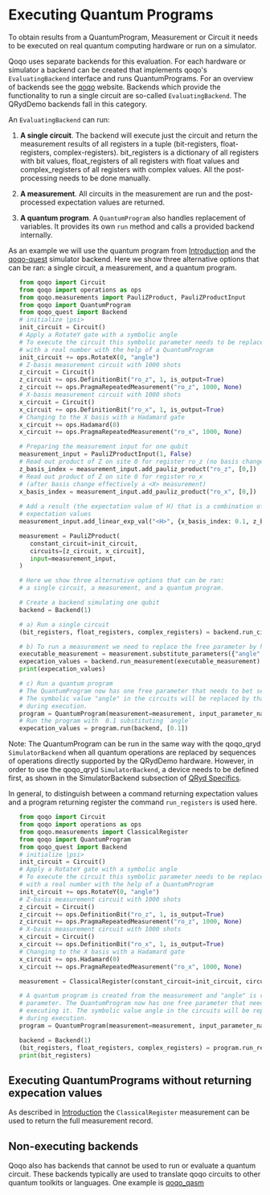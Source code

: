 Executing Quantum Programs
==========================

To obtain results from a QuantumProgram, Measurement or Circuit it needs to be executed on real quantum computing hardware or run on a simulator.

Qoqo uses separate backends for this evaluation. For each hardware or simulator a backend can be created that implements qoqo's ``EvaluatingBackend`` interface and runs QuantumPrograms. For an overview of backends see the [qoqo](https://github.com/HQSquantumsimulations/qoqo) website. Backends which provide the functionality to run a single circuit are so-called ``EvaluatingBackend``. The QRydDemo backends fall in this category.

An ``EvaluatingBackend`` can run:

1. **A single circuit**. The backend will execute just the circuit and return the measurement results of all registers in a tuple (bit-registers, float-registers, complex-registers). bit_registers is a dictionary of all registers with bit values, float_registers of all registers with float values and complex_registers of all registers with complex values. All the post-processing needs to be done manually.

2. **A measurement**. All circuits in the measurement are run and the post-processed expectation values are returned.

3. **A quantum program**. A ``QuantumProgram`` also handles replacement of variables. It provides its own ``run`` method and calls a provided backend internally.

As an example we will use the quantum program from [Introduction](introduction.md) and the [qoqo-quest](https://github.com/HQSquantumsimulations/qoqo-quest) simulator backend. Here we show three alternative options that can be ran: a single circuit, a measurement, and a quantum program.

```python
   from qoqo import Circuit
   from qoqo import operations as ops
   from qoqo.measurements import PauliZProduct, PauliZProductInput
   from qoqo import QuantumProgram
   from qoqo_quest import Backend
   # initialize |psi>
   init_circuit = Circuit()
   # Apply a RotateY gate with a symbolic angle
   # To execute the circuit this symbolic parameter needs to be replaced 
   # with a real number with the help of a QuantumProgram
   init_circuit += ops.RotateX(0, "angle")
   # Z-basis measurement circuit with 1000 shots
   z_circuit = Circuit()
   z_circuit += ops.DefinitionBit("ro_z", 1, is_output=True)
   z_circuit += ops.PragmaRepeatedMeasurement("ro_z", 1000, None)
   # X-basis measurement circuit with 1000 shots   
   x_circuit = Circuit()
   x_circuit += ops.DefinitionBit("ro_x", 1, is_output=True)
   # Changing to the X basis with a Hadamard gate
   x_circuit += ops.Hadamard(0)
   x_circuit += ops.PragmaRepeatedMeasurement("ro_x", 1000, None)

   # Preparing the measurement input for one qubit
   measurement_input = PauliZProductInput(1, False)
   # Read out product of Z on site 0 for register ro_z (no basis change)
   z_basis_index = measurement_input.add_pauliz_product("ro_z", [0,])
   # Read out product of Z on site 0 for register ro_x
   # (after basis change effectively a <X> measurement)
   x_basis_index = measurement_input.add_pauliz_product("ro_x", [0,])
   
   # Add a result (the expectation value of H) that is a combination of the PauliProduct
   # expectation values
   measurement_input.add_linear_exp_val("<H>", {x_basis_index: 0.1, z_basis_index: 0.2})

   measurement = PauliZProduct(
      constant_circuit=init_circuit,
      circuits=[z_circuit, x_circuit],
      input=measurement_input,
   )

   # Here we show three alternative options that can be ran:
   # a single circuit, a measurement, and a quantum program.

   # Create a backend simulating one qubit
   backend = Backend(1)

   # a) Run a single circuit 
   (bit_registers, float_registers, complex_registers) = backend.run_circuit(z_circuit)

   # b) To run a measurement we need to replace the free parameter by hand
   executable_measurement = measurement.substitute_parameters({"angle": 0.2})
   expecation_values = backend.run_measurement(executable_measurement)
   print(expecation_values)

   # c) Run a quantum program
   # The QuantumProgram now has one free parameter that needs to bet set when executing it.
   # The symbolic value "angle" in the circuits will be replaced by that free parameter
   # during execution.
   program = QuantumProgram(measurement=measurement, input_parameter_names=["angle"])
   # Run the program with  0.1 substituting `angle`
   expecation_values = program.run(backend, [0.1])
```

Note: The QuantumProgram can be run in the same way with the qoqo_qryd ``SimulatorBackend`` when all quantum operations are replaced by sequences of operations directly supported by the QRydDemo hardware. However, in order to use the qoqo_qryd ``SimulatorBackend``, a device needs to be defined first, as shown in the SimulatorBackend subsection of [QRyd Specifics](qrydspecifics.md).


In general, to distinguish between a command returning expectation values and a program returning register the command ``run_registers`` is used here.

```python
   from qoqo import Circuit
   from qoqo import operations as ops
   from qoqo.measurements import ClassicalRegister
   from qoqo import QuantumProgram
   from qoqo_quest import Backend
   # initialize |psi>
   init_circuit = Circuit()
   # Apply a RotateY gate with a symbolic angle
   # To execute the circuit this symbolic parameter needs to be replaced 
   # with a real number with the help of a QuantumProgram
   init_circuit += ops.RotateY(0, "angle")
   # Z-basis measurement circuit with 1000 shots
   z_circuit = Circuit()
   z_circuit += ops.DefinitionBit("ro_z", 1, is_output=True)
   z_circuit += ops.PragmaRepeatedMeasurement("ro_z", 1000, None)
   # X-basis measurement circuit with 1000 shots   
   x_circuit = Circuit()
   x_circuit += ops.DefinitionBit("ro_x", 1, is_output=True)
   # Changing to the X basis with a Hadamard gate
   x_circuit += ops.Hadamard(0)
   x_circuit += ops.PragmaRepeatedMeasurement("ro_x", 1000, None)

   measurement = ClassicalRegister(constant_circuit=init_circuit, circuits=[z_circuit, x_circuit])

   # A quantum program is created from the measurement and "angle" is registered as a free input
   # parameter. The QuantumProgram now has one free parameter that needs to be set when
   # executing it. The symbolic value angle in the circuits will be replaced by that free parameter
   # during execution.
   program = QuantumProgram(measurement=measurement, input_parameter_names=["angle"])

   backend = Backend(1)
   (bit_registers, float_registers, complex_registers) = program.run_registers(backend, [0.1])
   print(bit_registers)
```


Executing QuantumPrograms without returning expecation values
---------------------------------------------------------------------

As described in [Introduction](introduction.md) the ``ClassicalRegister`` measurement can be used to return the full measurement record. 

Non-executing backends
----------------------

Qoqo also has backends that cannot be used to run or evaluate a quantum circuit. These backends typically are used to translate qoqo circuits to other quantum toolkits or languages. One example is [qoqo_qasm](https://github.com/HQSquantumsimulations/qoqo_qasm)